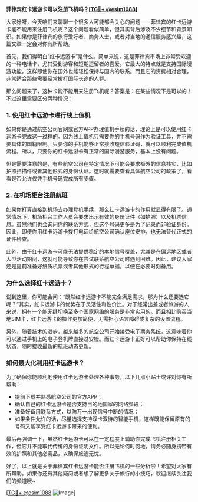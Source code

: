 **菲律宾红卡远游卡可以注册飞机吗？[[TG💪+ @esim1088](https://t.me/s/esim1088)]**

大家好呀，今天咱们来聊聊一个很多人可能都会关心的问题——菲律宾的红卡远游卡能不能用来注册飞机呢？这个问题看似简单，但其实背后涉及不少细节和背景知识。如果你是菲律宾的旅行爱好者、商务人士，或者对当地的通信服务感兴趣，这篇文章一定会对你有所帮助。

首先，我们得明白“红卡远游卡”是什么。简单来说，这是菲律宾市场上非常受欢迎的一种电话卡，尤其受到游客和短期逗留者的喜爱。它最大的特点就是支持国际漫游功能，这样即使你在国外也能轻松保持与国内的联系。而且它的资费相对合理，非常适合那些需要经常拨打国际长途的人群。

那么问题来了，这种卡能不能用来注册飞机呢？答案是：在某些情况下是可以的！不过这里需要区分两种情况：

### **1. 使用红卡远游卡进行线上值机**
如果你是通过航空公司官网或官方APP办理值机手续的话，理论上是可以使用红卡远游卡完成这一过程的。因为线上值机只需要你的手机号码作为验证工具，并不需要具体的国籍限制。只要你的手机能够正常接收短信验证码，就可以顺利完成值机流程。所以，只要你的红卡远游卡有正常的国际漫游服务，基本上没有问题。

但是需要注意的是，有些航空公司在特定情况下可能会要求额外的信息核实，比如护照扫描件或者其他形式的身份认证。这时就需要查看具体航空公司的政策了，看看是否允许仅凭手机号码完成所有步骤。

### **2. 在机场柜台注册航班**
如果你打算直接到机场去办理登机手续，那么红卡远游卡的作用就显得有限了。通常情况下，机场柜台工作人员会要求出示有效的身份证件（如护照）以及机票信息。虽然他们也会询问你的联系方式，但这个号码更多是为了记录而非验证身份。因此，即便你用红卡远游卡拨打电话给航空公司确认座位安排，也无法替代正式的证件检查。

此外，由于红卡远游卡可能无法提供稳定的本地信号覆盖，尤其是在偏远地区或者大型活动期间，这就可能导致你在尝试联系航空公司时遇到困难。因此，建议大家还是提前准备好纸质机票或者其他形式的行程单据，以便在必要时刻备用。

### **为什么选择红卡远游卡？**
说到这里，你可能会问：“既然红卡远游卡不能完全满足需求，那为什么还要选它呢？”其实，红卡远游卡的优势在于灵活性和性价比。对于经常出差或者旅游的人来说，拥有一个能无缝切换至多个国家网络的服务是非常实用的。而且相比购买当地SIM卡，红卡远游卡的操作更加简便，无需担心语言障碍或复杂的设置流程。

另外，随着技术的进步，越来越多的航空公司开始接受电子票务系统，这意味着你可以通过手机上的电子登机牌直接过安检。而红卡远游卡正好可以帮助你保持在线状态，随时接收最新的航班动态更新。

### **如何最大化利用红卡远游卡？**
为了确保你能顺利地使用红卡远游卡处理各种事务，以下几点小贴士或许对你有所帮助：
- 提前下载并熟悉航空公司的官方APP；
- 确认自己的红卡远游卡是否支持目的地国家的网络频段；
- 准备好备用联系方式，以防万一出现信号中断的情况；
- 如果条件允许的话，尽量选择支持双卡双待的智能手机，这样既能保留原有的号码又能享受红卡远游卡带来的便利。

最后再强调一下，虽然红卡远游卡可以在一定程度上辅助你完成飞机注册相关工作，但它并不能取代传统的身份证明文件。所以无论何时何地，请务必随身携带有效的护照和其他必需品，以确保旅途无忧。

好了，以上就是关于菲律宾红卡远游卡能否注册飞机的一些分析啦！希望对大家有所帮助。如果你还有其他疑问或者想了解更多关于旅行的小技巧，欢迎继续关注我们的频道哦~

[[TG💪+ @esim1088](https://t.me/s/esim1088) ![Image](https://i.postimg.cc/4NQfJmqS/Snipaste-2025-05-13-00-14-12.png)]